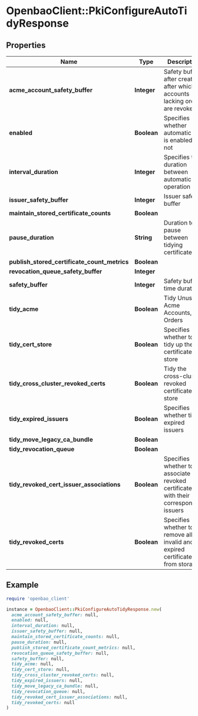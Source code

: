 # OpenbaoClient::PkiConfigureAutoTidyResponse

## Properties

| Name | Type | Description | Notes |
| ---- | ---- | ----------- | ----- |
| **acme_account_safety_buffer** | **Integer** | Safety buffer after creation after which accounts lacking orders are revoked | [optional] |
| **enabled** | **Boolean** | Specifies whether automatic tidy is enabled or not | [optional] |
| **interval_duration** | **Integer** | Specifies the duration between automatic tidy operation | [optional] |
| **issuer_safety_buffer** | **Integer** | Issuer safety buffer | [optional] |
| **maintain_stored_certificate_counts** | **Boolean** |  | [optional] |
| **pause_duration** | **String** | Duration to pause between tidying certificates | [optional] |
| **publish_stored_certificate_count_metrics** | **Boolean** |  | [optional] |
| **revocation_queue_safety_buffer** | **Integer** |  | [optional] |
| **safety_buffer** | **Integer** | Safety buffer time duration | [optional] |
| **tidy_acme** | **Boolean** | Tidy Unused Acme Accounts, and Orders | [optional] |
| **tidy_cert_store** | **Boolean** | Specifies whether to tidy up the certificate store | [optional] |
| **tidy_cross_cluster_revoked_certs** | **Boolean** | Tidy the cross-cluster revoked certificate store | [optional] |
| **tidy_expired_issuers** | **Boolean** | Specifies whether tidy expired issuers | [optional] |
| **tidy_move_legacy_ca_bundle** | **Boolean** |  | [optional] |
| **tidy_revocation_queue** | **Boolean** |  | [optional] |
| **tidy_revoked_cert_issuer_associations** | **Boolean** | Specifies whether to associate revoked certificates with their corresponding issuers | [optional] |
| **tidy_revoked_certs** | **Boolean** | Specifies whether to remove all invalid and expired certificates from storage | [optional] |

## Example

```ruby
require 'openbao_client'

instance = OpenbaoClient::PkiConfigureAutoTidyResponse.new(
  acme_account_safety_buffer: null,
  enabled: null,
  interval_duration: null,
  issuer_safety_buffer: null,
  maintain_stored_certificate_counts: null,
  pause_duration: null,
  publish_stored_certificate_count_metrics: null,
  revocation_queue_safety_buffer: null,
  safety_buffer: null,
  tidy_acme: null,
  tidy_cert_store: null,
  tidy_cross_cluster_revoked_certs: null,
  tidy_expired_issuers: null,
  tidy_move_legacy_ca_bundle: null,
  tidy_revocation_queue: null,
  tidy_revoked_cert_issuer_associations: null,
  tidy_revoked_certs: null
)
```

